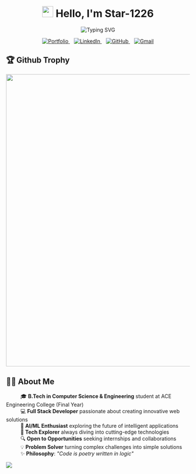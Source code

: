<div align="center"> 

# <img src="https://media.giphy.com/media/hvRJCLFzcasrR4ia7z/giphy.gif" width="30px"> Hello, I'm Star-1226
![Typing SVG](https://readme-typing-svg.herokuapp.com?font=Fira+Code&size=28&pause=1000&color=38B2AC&center=true&vCenter=true&random=false&width=800&lines=Full+Stack+Developer+%F0%9F%9A%80;Computer+Science+Student+%F0%9F%8E%93;AI+%26+ML+Enthusiast+%F0%9F%A4%96;Always+Learning+New+Technologies+%F0%9F%8C%B1;Building+the+Future+with+Code+%F0%9F%92%BB)

<p align="center">
  <a href="https://portfolio-mohan-krishna-thalla.netlify.app/">
    <img src="https://img.shields.io/badge/Portfolio-FF5722?style=for-the-badge&logo=google-chrome&logoColor=white" alt="Portfolio" />
  </a>
  &nbsp;&nbsp;
  <a href="https://linkedin.com/in/mohan-krishna-thalla">
    <img src="https://img.shields.io/badge/LinkedIn-0A66C2?style=for-the-badge&logo=linkedin&logoColor=white" alt="LinkedIn" />
  </a>
  &nbsp;&nbsp;
  <a href="https://github.com/mohan13krishna">
    <img src="https://img.shields.io/badge/GitHub-181717?style=for-the-badge&logo=github&logoColor=white" alt="GitHub" />
  </a>
  &nbsp;&nbsp;
  <a href="mailto:mohankrishnathalla6@gmail.com">
    <img src="https://img.shields.io/badge/Gmail-D14836?style=for-the-badge&logo=gmail&logoColor=white" alt="Gmail" />
  </a>
</p>


## <div align="left">🏆 Github Trophy</div>

<img width=800 src="https://github-profile-trophy.vercel.app/?username=ryo-ma&column=10&theme=gruvbox&no-frame=true"/>

</div>

## <div align="left">👨‍💻 About Me</div>


&nbsp;&nbsp;&nbsp;&nbsp;&nbsp;&nbsp;&nbsp;&nbsp;&nbsp;&nbsp;🎓 **B.Tech in Computer Science & Engineering** student at ACE Engineering College (Final Year)  
&nbsp;&nbsp;&nbsp;&nbsp;&nbsp;&nbsp;&nbsp;&nbsp;&nbsp;&nbsp;💻 **Full Stack Developer** passionate about creating innovative web solutions  
&nbsp;&nbsp;&nbsp;&nbsp;&nbsp;&nbsp;&nbsp;&nbsp;&nbsp;&nbsp;🤖 **AI/ML Enthusiast** exploring the future of intelligent applications  
&nbsp;&nbsp;&nbsp;&nbsp;&nbsp;&nbsp;&nbsp;&nbsp;&nbsp;&nbsp;🚀 **Tech Explorer** always diving into cutting-edge technologies  
&nbsp;&nbsp;&nbsp;&nbsp;&nbsp;&nbsp;&nbsp;&nbsp;&nbsp;&nbsp;🔍 **Open to Opportunities** seeking internships and collaborations  
&nbsp;&nbsp;&nbsp;&nbsp;&nbsp;&nbsp;&nbsp;&nbsp;&nbsp;&nbsp;💡 **Problem Solver** turning complex challenges into simple solutions  
&nbsp;&nbsp;&nbsp;&nbsp;&nbsp;&nbsp;&nbsp;&nbsp;&nbsp;&nbsp;✨ **Philosophy**: *"Code is poetry written in logic"*


<img src="https://capsule-render.vercel.app/api?type=waving&color=gradient&height=100&section=footer"/>
